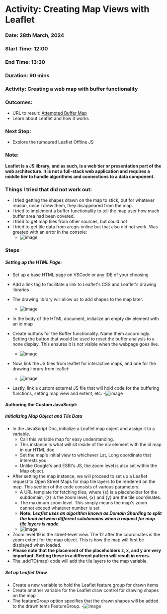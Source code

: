 # Activity: Creating Map Views with Leaflet 
### Date: 28th March, 2024 
### Start Time: 12:00 
### End Time: 13:30 
### Duration:  90 mins 
### Activity: Creating a web map with buffer functionality  
### Outcomes:  
  - URL to result: [Attempted Buffer Map](https://reddrabbit.github.io/Technical-Dev-Log/webSolutions/leafletMaps/buffer.html)
  - Learn about Leaflet and how it works 
### Next Step: 
  - Explore the rumoured Leaflet Offline JS
### Note:
**Leaflet is a JS library, and as such, is a web tier or presentation part of the web architecture. It is not a full-stack web application and requires a middle tier to handle algorithms and connections to a data component.**
### Things I tried that did not work out:
- I tried getting the shapes drawn on the map to stick, but for whatever reason, once I drew them, they disappeared from the map. 
- I tried to implement a buffer functionality to tell the map user how much buffer area had been covered.
- I tried to get map tiles from other sources, but could not
- I tried to get tile data from arcgis online but that also did not work. Was greeted with an error in the console:
  - ![image](https://github.com/reddrabbit/Technical-Dev-Log/assets/146376039/cb246a70-462b-4aae-b796-a4d34a2e77c9)
 

### Steps
##### Setting up the HTML Page:
- Set up a base HTML page on VSCode or any IDE of your choosing 
- Add a link tag to facilitate a link to Leaflet's CSS and Leaflet's drawing libraries  
- The drawing library will allow us to add shapes to the map later.
  - ![image](https://github.com/reddrabbit/Technical-Dev-Log/assets/146376039/c74ed02b-03a2-4dd2-a555-56a588d6b86a)

- In the body of the HTML document, initialize an empty div element with an id map 
- Create buttons for the Buffer functionality. Name them accordingly. Setting the button that would be used to reset the buffer analysis to a none display.
This ensures it is not visible when the webpage goes live.
  - ![image](https://github.com/reddrabbit/Technical-Dev-Log/assets/146376039/b91743fd-86e0-4e8c-86bc-a71c2cbf048b)

- Now, link the JS files from leaflet for interactive maps, and one for the drawing library from leaflet:
  - ![image](https://github.com/reddrabbit/Technical-Dev-Log/assets/146376039/6d47b49c-bbbf-4ca8-947b-7c4428627942)
- Lastly, link a custom external JS file that will hold code for the buffering functions, setting map view and extent, etc:
  -![image](https://github.com/reddrabbit/Technical-Dev-Log/assets/146376039/c053f557-9f86-45cc-8fbe-6581a0f39167)

#### Authoring the Custom JavaScript:
##### Initializing Map Object and Tile Data 
- In the JavaScript Doc, initialize a Leaflet map object and assign it to a variable.
  - Call this variable map for easy understanding. 
  - This instance is what will sit inside of the div element with the id map in our HTML doc. 
  - Set the map's initial view to whichever Lat, Long coordinate that interests you 
  - Unlike Google's and ESRI's JS, the zoom level is also set within the Map object.
- After setting the map instance, we will proceed to set up a Leaflet request to Open Street Maps for map tile layers to be rendered on the map.
This section of the code consists of various parameters:
  - A URL template for fetching tiles, where {s} is a placeholder for the subdomain, {z} is the zoom level, {x} and {y} are the tile coordinates.  
  - The maximum zoom level. This simply means the map's zoom cannot exceed whatever number is set 
  - **Note:** _**Leaflet uses an algorithm known as Domain Sharding to split the load between different subdomains when a request for map tile layers is made.**_
  - ![image](https://github.com/reddrabbit/Technical-Dev-Log/assets/146376039/b9bb26c9-e4b9-4f92-a691-76e2b0592cbb)
- Zoom level 19 is the street-level view. The 12 after the coordinates is the zoom extent for the map object. This is how the map will first be displayed when loaded.  
- **Please note that the placement of the placeholders z, x, and y are very important. Setting these in a different pattern will result in errors.**
- The .addTO(map) code will add the tile layers to the map variable.
##### Set up Leaflet Draw 
- Create a new variable to hold the Leaflet feature group for drawn items 
- Create another variable for the Leaflet draw control for drawing shapes on the map 
- The featureGroup option specifies that the drawn shapes will be added to the drawnItems FeatureGroup.
  -![image](https://github.com/reddrabbit/Technical-Dev-Log/assets/146376039/e26ef3fb-f295-4d16-ad97-6eed8ffd56d5)
 
